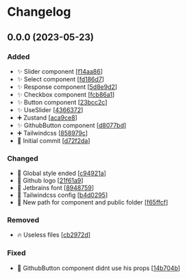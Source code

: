 # Changelog

<a name="0.0.0"></a>
## 0.0.0 (2023-05-23)

### Added

- ✨ Slider component [[f14aa86](https://github.com/Sakoutecher/pseudo-generator/commit/f14aa8646bbc1fa298468cd2d89e1529d9bf1803)]
- ✨ Select component [[fd186d7](https://github.com/Sakoutecher/pseudo-generator/commit/fd186d72bec13d11cef2ca76489a0c1f23ddc7fc)]
- ✨ Response component [[5d8e9d2](https://github.com/Sakoutecher/pseudo-generator/commit/5d8e9d2b718d1bb199149005fbcc41194303ce84)]
- ✨ Checkbox component [[fcb86a1](https://github.com/Sakoutecher/pseudo-generator/commit/fcb86a1052bff8b5a62db882d98b501195aabcda)]
- ✨ Button component [[23bcc2c](https://github.com/Sakoutecher/pseudo-generator/commit/23bcc2c18ff1b9d3b9d88e5a614424b7a52bf2de)]
- ✨ UseSlider [[4366372](https://github.com/Sakoutecher/pseudo-generator/commit/4366372b520cd1dcebddf9e1be489bdc2e6b0827)]
- ➕ Zustand [[aca9ce8](https://github.com/Sakoutecher/pseudo-generator/commit/aca9ce87ff3fb6a9c7ff3c369de3a8bcfed73357)]
- ✨ GithubButton component [[d8077bd](https://github.com/Sakoutecher/pseudo-generator/commit/d8077bdec8329f71953cf45a4dcadd64495e81ca)]
- ➕ Tailwindcss [[858979c](https://github.com/Sakoutecher/pseudo-generator/commit/858979c9a492a7cbf127d634b375ca2bb2bd8b2f)]
- 🎉 Initial commit [[d72f2da](https://github.com/Sakoutecher/pseudo-generator/commit/d72f2daa6b17209d0fbde9a0e703cc23eb4d5d7c)]

### Changed

- 💄 Global style ended [[c94921a](https://github.com/Sakoutecher/pseudo-generator/commit/c94921aede35d64f833895f271f9b0fa3bac6e7d)]
- 🍱 Github logo [[21f61a9](https://github.com/Sakoutecher/pseudo-generator/commit/21f61a90d4532d4730309d59f98cbc0b0b13c518)]
- 💄 Jetbrains font [[8948759](https://github.com/Sakoutecher/pseudo-generator/commit/89487597d6d9007d07fd654139d0c50a32409d25)]
- 🔧 Tailwindcss config [[b4d0295](https://github.com/Sakoutecher/pseudo-generator/commit/b4d02951e0e2b76c8da7e45289ca67f52fa0300e)]
- 🔧 New path for component and public folder [[f65ffcf](https://github.com/Sakoutecher/pseudo-generator/commit/f65ffcf27cc24206a12b3a0c2b6aaa55835fe2fe)]

### Removed

- 🔥 Useless files [[cb2972d](https://github.com/Sakoutecher/pseudo-generator/commit/cb2972dbb95fa7bc5e703f90e4ccd43c0ffc885c)]

### Fixed

- 🐛 GithubButton component didnt use his props [[14b704b](https://github.com/Sakoutecher/pseudo-generator/commit/14b704b60fd2566246edba59978526386eb6fed5)]


